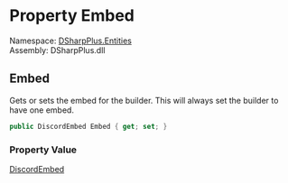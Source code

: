 # Property Embed

Namespace: [DSharpPlus.Entities](DSharpPlus.Entities.md)  
Assembly: DSharpPlus.dll

## <a id="DSharpPlus_Entities_DiscordMessageBuilder_Embed"></a>Embed

Gets or sets the embed for the builder. This will always set the builder to have one embed.

```csharp
public DiscordEmbed Embed { get; set; }
```

### Property Value

[DiscordEmbed](DSharpPlus.Entities.DiscordEmbed.md)

